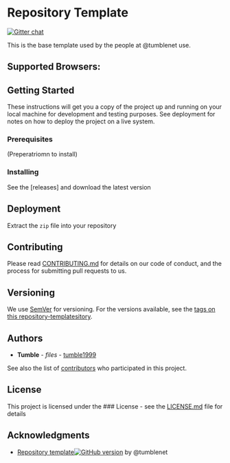 # Repository Template
[![Gitter chat](https://badges.gitter.im/tumblenet/repository-template.png)](https://gitter.im/tumblenet/repository-template)

This is the base template used by the people at @tumblenet use.

## Supported Browsers:

## Getting Started
These instructions will get you a copy of the project up and running on your local machine for development and testing purposes. See deployment for notes on how to deploy the project on a live system.

### Prerequisites
(Preperatriomn to install)

### Installing
See the [releases] and download the latest version

## Deployment
Extract the `zip` file into your repository

## Contributing
Please read [CONTRIBUTING.md](CONTRIBUTING.md) for details on our code of conduct, and the process for submitting pull requests to us.

## Versioning
We use [SemVer](http://semver.org/) for versioning. For the versions available, see the [tags on this repository-templatesitory](https://github.com/tumblenet/repository-template/tags).

## Authors
* **Tumble** - *files* - [tumble1999](https://github.com/tumble1999)

See also the list of [contributors](https://github.com/tumblenet/repository-template/contributors) who participated in this project.

## License
This project is licensed under the ### License - see the [LICENSE.md](LICENSE.md) file for details

## Acknowledgments
* [Repository template](http://github.com/tumblenet/repository-template/releases)[![GitHub version](https://badge.fury.io/gh/tumblenet%2Frepository-template.svg)](https://badge.fury.io/gh/tumblenet%2Frepository-template) by @tumblenet
